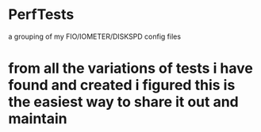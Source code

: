 # PerfTests
a grouping of my FIO/IOMETER/DISKSPD config files

# from all the variations of tests i have found and created i figured this is the easiest way to share it out and maintain

